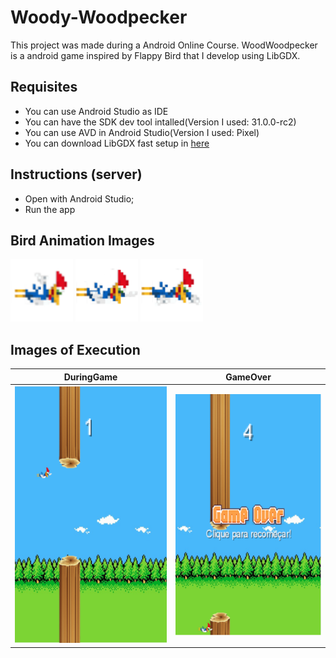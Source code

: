

# Woody-Woodpecker
This project was made during a Android Online Course. WoodWoodpecker is a android game inspired by Flappy Bird that I develop using LibGDX.

## Requisites
- You can use Android Studio as IDE
- You can have the SDK dev tool intalled(Version I used: 31.0.0-rc2)
- You can use AVD in Android Studio(Version I used: Pixel)
- You can download LibGDX fast setup in [here](https://libgdx.com/)

## Instructions (server)
- Open with Android Studio;
- Run the app

## Bird Animation Images

<p float="left">
  <img src="https://github.com/brunin-cps/WoodWoodpecker/blob/main/WoodPecker/android/assets/picapau1.png" width="100" />
  <img src="https://github.com/brunin-cps/WoodWoodpecker/blob/main/WoodPecker/android/assets/picapau2.png" width="100" /> 
  <img src="https://github.com/brunin-cps/WoodWoodpecker/blob/main/WoodPecker/android/assets/picapau4.png" width="100" />
</p>

## Images of Execution
DuringGame          |  GameOver 
:-------------------------:|:-------------------------:
![](https://github.com/brunin-cps/WoodWoodpecker/blob/main/WoodPecker/android/assets/print1.png)  |  ![](https://github.com/brunin-cps/WoodWoodpecker/blob/main/WoodPecker/android/assets/print2.png)





